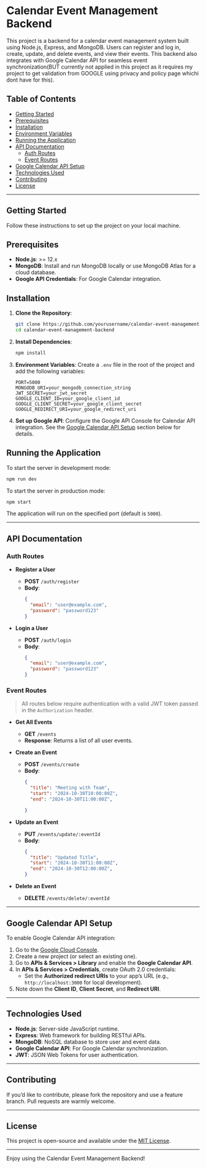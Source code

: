 # Calendar Event Management Backend

This project is a backend for a calendar event management system built using Node.js, Express, and MongoDB. Users can register and log in, create, update, and delete events, and view their events. This backend also integrates with Google Calendar API for seamless event synchronization(BUT currently not applied in this project as it requires my project to get validation from GOOGLE using privacy and policy page whichi dont have for this).

## Table of Contents
- [Getting Started](#getting-started)
- [Prerequisites](#prerequisites)
- [Installation](#installation)
- [Environment Variables](#environment-variables)
- [Running the Application](#running-the-application)
- [API Documentation](#api-documentation)
  - [Auth Routes](#auth-routes)
  - [Event Routes](#event-routes)
- [Google Calendar API Setup](#google-calendar-api-setup)
- [Technologies Used](#technologies-used)
- [Contributing](#contributing)
- [License](#license)

---

## Getting Started

Follow these instructions to set up the project on your local machine.

## Prerequisites
- **Node.js**: >= 12.x
- **MongoDB**: Install and run MongoDB locally or use MongoDB Atlas for a cloud database.
- **Google API Credentials**: For Google Calendar integration.

## Installation

1. **Clone the Repository**:
   ```bash
   git clone https://github.com/yourusername/calendar-event-management-backend.git
   cd calendar-event-management-backend
   ```

2. **Install Dependencies**:
   ```bash
   npm install
   ```

3. **Environment Variables**:
   Create a `.env` file in the root of the project and add the following variables:

   ```plaintext
   PORT=5000
   MONGODB_URI=your_mongodb_connection_string
   JWT_SECRET=your_jwt_secret
   GOOGLE_CLIENT_ID=your_google_client_id
   GOOGLE_CLIENT_SECRET=your_google_client_secret
   GOOGLE_REDIRECT_URI=your_google_redirect_uri
   ```

4. **Set up Google API**: Configure the Google API Console for Calendar API integration. See the [Google Calendar API Setup](#google-calendar-api-setup) section below for details.

## Running the Application

To start the server in development mode:
```bash
npm run dev
```

To start the server in production mode:
```bash
npm start
```

The application will run on the specified port (default is `5000`).

---

## API Documentation

### Auth Routes

- **Register a User**
  - **POST** `/auth/register`
  - **Body**:
    ```json
    {
      "email": "user@example.com",
      "password": "password123"
    }
    ```

- **Login a User**
  - **POST** `/auth/login`
  - **Body**:
    ```json
    {
      "email": "user@example.com",
      "password": "password123"
    }
    ```

### Event Routes

> All routes below require authentication with a valid JWT token passed in the `Authorization` header.

- **Get All Events**
  - **GET** `/events`
  - **Response**: Returns a list of all user events.

- **Create an Event**
  - **POST** `/events/create`
  - **Body**:
    ```json
    {
      "title": "Meeting with Team",
      "start": "2024-10-30T10:00:00Z",
      "end": "2024-10-30T11:00:00Z",

    }
    ```

- **Update an Event**
  - **PUT** `/events/update/:eventId`
  - **Body**:
    ```json
    {
      "title": "Updated Title",
      "start": "2024-10-30T11:00:00Z",
      "end": "2024-10-30T12:00:00Z",
    }
    ```

- **Delete an Event**
  - **DELETE** `/events/delete/:eventId`
 


---

## Google Calendar API Setup

To enable Google Calendar API integration:
1. Go to the [Google Cloud Console](https://console.cloud.google.com/).
2. Create a new project (or select an existing one).
3. Go to **APIs & Services > Library** and enable the **Google Calendar API**.
4. In **APIs & Services > Credentials**, create OAuth 2.0 credentials:
   - Set the **Authorized redirect URIs** to your app’s URL (e.g., `http://localhost:3000` for local development).
5. Note down the **Client ID**, **Client Secret**, and **Redirect URI**.

---

## Technologies Used
- **Node.js**: Server-side JavaScript runtime.
- **Express**: Web framework for building RESTful APIs.
- **MongoDB**: NoSQL database to store user and event data.
- **Google Calendar API**: For Google Calendar synchronization.
- **JWT**: JSON Web Tokens for user authentication.

---

## Contributing
If you’d like to contribute, please fork the repository and use a feature branch. Pull requests are warmly welcome.

---

## License
This project is open-source and available under the [MIT License](LICENSE).

---

Enjoy using the Calendar Event Management Backend!